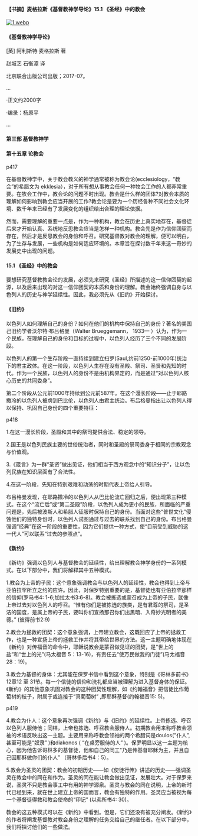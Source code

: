
#### 【书摘】麦格拉斯《基督教神学导论》15.1  《圣经》中的教会



[![1.webp](https://i.postimg.cc/C1KgFKLS/1.webp)](https://postimg.cc/DWRD6nXM)


#### 《基督教神学导论》

[英] 阿利斯特·麦格拉斯 著

赵城艺 石衡潭 译

北京联合出版公司出版；2017-07。

...

·正文约2000字 

 ·编录：杨原平

...





#### 第三部 基督教神学



#### 第十五章 论教会



p417



在基督教神学中，关于教会教义的神学通常被称为教会论(ecclesiology，“教会”的希腊文为 ekklesia），对于所有想从事教会任何一种牧会工作的人都非常重要。在牧会工作中，教会论的问题不时出现。教会是什么样的团体?对教会本质的理解如何影响到教会应当开展的工作?教会论是要为一个历经各种不同社会文化环境、数千年来已经有了发展变化的组织给出合理的理论依据。

然而，需要理解的重要一点是，作为一种机构，教会在历史上真实地存在，基督徒后来才开始认真、系统地反思教会应当是怎样一种机构。教会先是作为信仰团契而存在，然后才是反思教会的身份和呼召。研究基督教对教会的理解，便可以明白，为了生存与发展，一些机构是如何适应环境的。本章旨在探讨数千年来这一奇妙的发展史中出现的问题。



#### 15.1  《圣经》中的教会


要想研究基督教教会论的发展，必须先来研究《圣经》所描述的这一信仰团契的起源，以及后来出现的对这一信仰团契的本质和身份的理解。教会始终强调自身与以色列人的历史与神学延续性。因此，我必须先从《旧约》开始探讨。



#### 《旧约》

以色列人如何理解自己的身份？如何在他们的机构中保持自己的身份？著名的美国己旧约学者沃尔特·布吕格曼（Walter Brueggemann， 1933— ）认为，作为一个民族，在理解自己的身份和目标的过程中，以色列人经历了三个不同的发展阶段。

以色列人的第一个生存阶段一直持续到建立扫罗(Saul,约前1250-前1000年)统治下的君主政体。在这一阶段，以色列人生存在没有圣殿、祭司、圣贤和先知的时代。作为一个民族，以色列人的身份不是由机构界定的，而是通过“对以色列人核心历史的共同委身”。

第二个阶段从公元前1000年持续到公元前587年。在这个漫长阶段——止于耶路撒冷的以色列人被虏到巴比伦，以色列人由君主统治。布吕格曼指出让以色列人得以保持、巩固自己身份的四个重要特征：



p418



1.在这一漫长阶段，圣殿和其中的祭司提供合法、稳定的领导。

2.国王是以色列民族主要的世俗统治者，同时和圣殿的祭司委身于相同的宗教观念与价值观。

3.《箴言》为一群“圣贤”做出见证，他们相当于西方观念中的“知识分子”，让以色列民族在知识层面有了合法性。

4.在这一阶段，先知在特别艰难和动荡的时期代表上帝给人引导。



布吕格曼发现，在耶路撒冷的以色列人从巴比伦流亡回归之后，便出现第三种模式。在这个“流亡后”或“第二圣殿”阶段，以色列人成为更小的民族，所面临的严重问题是，先后被波斯人和希腊人征服时保持自己的身份。当面对这些“普世文化”侵蚀他们的独特身份时，以色列人试图通过与过去的联系找到自己的身份。布吕格曼强调“经典”在这一阶段的重要性，因为它们提供一种方式，使“目前受到威胁的这一代人”可以联系“过去的参照点”。 



#### 《新约》 

《新约》强调以色列人与基督教会的延续性，给出理解教会神学身份的一系列模式。在以下部分中，我们将解释其中五种模式。


1.教会为上帝的子民：这个意象强调教会与以色列人的延续性，教会也得到上帝与亚伯拉罕所立之约的应许。因此，对保罗特别重要的是，基督徒也有亚伯拉罕那样的信仰(罗马书4: 1-6;加拉太书3:6-8)。教会被拣选或蒙召成为上帝的子民，就像上帝过去对以色列人的呼召。“惟有你们是被拣选的族类，是有君尊的祭司，是圣洁的国度，是属上帝的子民，要叫你们宣扬那召你们出黑暗、入奇妙光明者的美德。” (彼得前书2:9) 



2.教会为拯救的团契：这个意象强调，上帝建立教会，这既回应了上帝的拯救工作，也是一种宣扬上帝的拯救工作并将其带给世界的方法。这一主题明确地体现在《新约》对传福音的命令中，耶稣说教会是蒙召做见证的团契，是“世上的盐”和“世上的光”(马太福音 5：13-16)，有责任去“使万民做我的门徒”(马太福音28：19)。

3.教会为基督的身体：尤其能在保罗书信中看到这个意象，特别是《哥林多前书》12章12 至 31节。每一个信徒的信仰和洗礼都应当被理解为进入基督身体的保证。《新约》的其他意象巩固对教会的这种团契性理解，如《约翰福音》把信徒比作葡萄树的枝子，附属于或连接于“真葡萄树” ,即耶稣基督(约翰福音15: 5)。



p419



4.教会为仆人：这个意象再次强调《新约》与《旧约》的延续性。上帝拣选、呼召以色列人服侍他；同样，上帝也拣选、呼召教会服侍人。初期教会用来称呼教会领袖的术语反映出这一主题。主要用来称呼教会领袖的两个希腊词是doulos("仆人”,甚至可能是“奴隶” )和diakonos ( “在桌旁服侍的人” )。保罗明显以这一主题为核心，因为他告诉哥林多的基督徒，他和自己的同工"乃是传基督耶稣为主，并且自己因耶稣做你们的仆人” （哥林多后书4：5）。

5.教会为圣灵的团契：教会的初期历史——如《使徒行传》讲述的历史——强调圣灵在教会中的同在和作为。圣灵的同在能让教会做出见证，发展壮大。对于保罗来说，圣灵不只是教会事工中有用的神学源泉。圣灵与教会的同在说明，上帝的新时代已经到来，就在世上建立上帝的国而言，教会有独特的作用。圣灵应当被视为每一个基督徒得救和教会使命的“印记” (以弗所书4: 30)。

教会的这五种模式可以在《新约》中看到。但是，它们还没有被充分阐发。《新约》的作者将阐发基督教对教会身份之理解的任务交给自己的继任者。在以下部分中，我们将探讨他们的一些做法。
